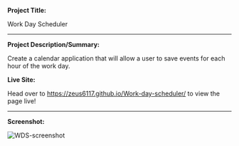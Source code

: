 **Project Title:**

Work Day Scheduler

---

**Project Description/Summary:**

Create a calendar application that will allow a user to save events for each hour of the work day.

**Live Site:**

Head over to https://zeus6117.github.io/Work-day-scheduler/ to view the page live!

---

**Screenshot:**

![WDS-screenshot](https://user-images.githubusercontent.com/96736562/158084948-29848139-eaba-45ff-bfd4-ff9e3d0baeae.png)


